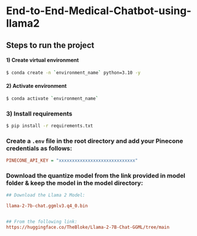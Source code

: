 # End-to-End-Medical-Chatbot-using-llama2

## Steps to run the project

#### 1) Create virtual environment 
```bash
$ conda create -n `environment_name` python=3.10 -y
```

#### 2) Activate environment 
```bash
$ conda activate `environment_name`
```

### 3) Install requirements  
```bash
$ pip install -r requirements.txt
```

### Create a `.env` file in the root directory and add your Pinecone credentials as follows:
```ini
PINECONE_API_KEY = "xxxxxxxxxxxxxxxxxxxxxxxxxxxxx"
```

### Download the quantize model from the link provided in model folder & keep the model in the model directory:

```ini
## Download the Llama 2 Model:

llama-2-7b-chat.ggmlv3.q4_0.bin


## From the following link:
https://huggingface.co/TheBloke/Llama-2-7B-Chat-GGML/tree/main
```